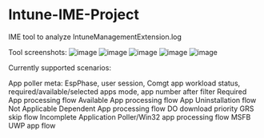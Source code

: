# Intune-IME-Project
IME tool to analyze IntuneManagementExtension.log

Tool screenshots:
![image](https://user-images.githubusercontent.com/31831389/228565269-f2b08a4a-3e87-43ed-8d9b-d915995b86cd.png)
![image](https://user-images.githubusercontent.com/31831389/228565381-b60acd01-c6fd-4ef4-95a6-fc5f6407ed18.png)
![image](https://user-images.githubusercontent.com/31831389/228565459-05127184-1b62-4824-82db-7677ada66b8e.png)
![image](https://user-images.githubusercontent.com/31831389/228565541-d9ce516e-29e6-4b58-8393-7b26c8c57e91.png)
![image](https://user-images.githubusercontent.com/31831389/228565788-38ebfe67-b4ef-4736-b3cf-b9ddb4b0d5e8.png)





Currently supported scenarios:

App poller meta: EspPhase, user session, Comgt app workload status, required/available/selected apps mode, app number after filter
Required App processing flow
Available App processing flow
App Uninstallation flow
Not Applicable
Dependent App processing flow
DO download priority
GRS skip flow
Incomplete Application Poller/Win32 app processing flow
MSFB UWP app flow

